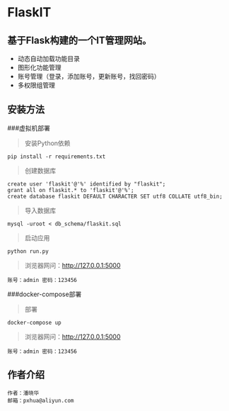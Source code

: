 # FlaskIT
## 基于Flask构建的一个IT管理网站。
- 动态自动加载功能目录
- 图形化功能管理
- 账号管理（登录，添加账号，更新账号，找回密码）
- 多权限组管理

## 安装方法
###虚拟机部署
> 安装Python依赖
```
pip install -r requirements.txt
```
> 创建数据库
```
create user 'flaskit'@'%' identified by "flaskit";
grant all on flaskit.* to 'flaskit'@'%';
create database flaskit DEFAULT CHARACTER SET utf8 COLLATE utf8_bin;
```
> 导入数据库
```
mysql -uroot < db_schema/flaskit.sql
```
> 启动应用
```
python run.py
```
> 浏览器网问：http://127.0.0.1:5000
```
账号：admin 密码：123456
```
###docker-compose部署
>部署
```
docker-compose up
```
> 浏览器网问：http://127.0.0.1:5000
```
账号：admin 密码：123456
```
## 作者介绍
```
作者：潘晓华
邮箱：pxhua@aliyun.com
```